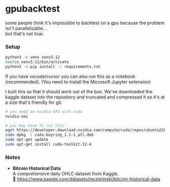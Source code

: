 # gpubacktest

some people think it's impossible to backtest on a gpu because the problem isn't parallelizable...  
but that's not true.


### Setup
```bash
python3 -m venv venv3.12
source venv3.12/bin/activate
python3 -m pip install -r requirements.txt
```

If you have vscode/cursor you can also run this as a notebook (recommended).
(You need to install the Microsoft Jupyter extension)

I built this so that it should work out of the box. We've downloaded the kaggle dataset into the repository and truncated and compressed it so it's at a size that's friendly for git.


```bash
# you need an nvidia GPU with cuda
nvidia-smi

# you may have to run this:
wget https://developer.download.nvidia.com/compute/cuda/repos/ubuntu2204/x86_64/cuda-keyring_1.1-1_all.deb
sudo dpkg -i cuda-keyring_1.1-1_all.deb
sudo apt-get update
sudo apt-get install cuda-toolkit-12-4
```

### Notes

- **Bitcoin Historical Data**  
  A comprehensive daily OHLC dataset from Kaggle.  
  🔗 https://www.kaggle.com/datasets/mczielinski/bitcoin-historical-data

